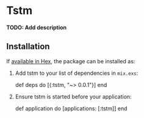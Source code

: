 # Tstm

**TODO: Add description**

## Installation

If [available in Hex](https://hex.pm/docs/publish), the package can be installed as:

  1. Add tstm to your list of dependencies in `mix.exs`:

        def deps do
          [{:tstm, "~> 0.0.1"}]
        end

  2. Ensure tstm is started before your application:

        def application do
          [applications: [:tstm]]
        end
